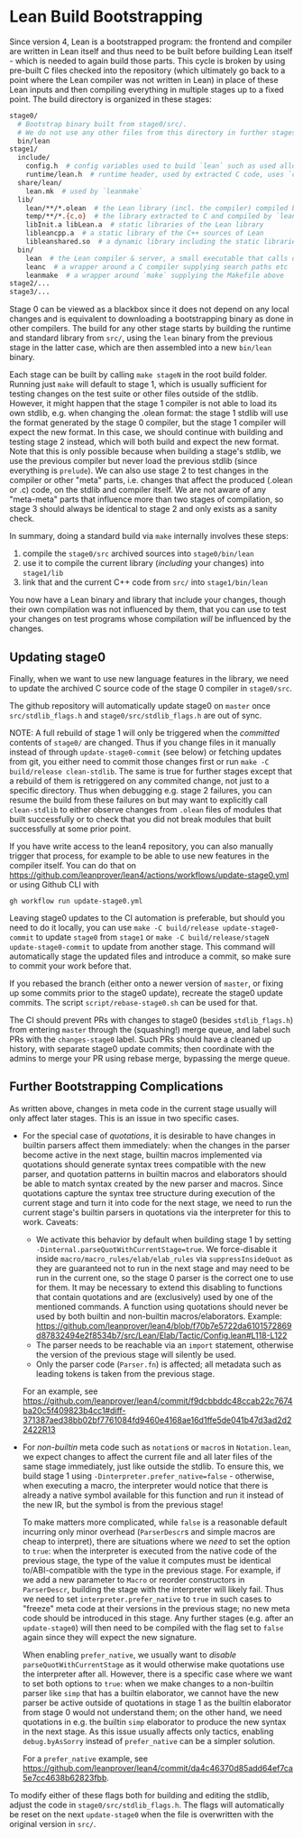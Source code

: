 # Lean Build Bootstrapping

Since version 4, Lean is a bootstrapped program: the
frontend and compiler are written in Lean itself and thus need to be built before
building Lean itself - which is needed to again build those parts. This cycle is
broken by using pre-built C files checked into the repository (which ultimately
go back to a point where the Lean compiler was not written in Lean) in place of
these Lean inputs and then compiling everything in multiple stages up to a fixed
point. The build directory is organized in these stages:

```bash
stage0/
  # Bootstrap binary built from stage0/src/.
  # We do not use any other files from this directory in further stages.
  bin/lean
stage1/
  include/
    config.h  # config variables used to build `lean` such as used allocator
    runtime/lean.h  # runtime header, used by extracted C code, uses `config.h`
  share/lean/
    lean.mk  # used by `leanmake`
  lib/
    lean/**/*.olean  # the Lean library (incl. the compiler) compiled by the previous stage's `lean`
    temp/**/*.{c,o}  # the library extracted to C and compiled by `leanc`
    libInit.a libLean.a  # static libraries of the Lean library
    libleancpp.a  # a static library of the C++ sources of Lean
    libleanshared.so  # a dynamic library including the static libraries above
  bin/
    lean  # the Lean compiler & server, a small executable that calls directly into libleanshared.so
    leanc  # a wrapper around a C compiler supplying search paths etc
    leanmake  # a wrapper around `make` supplying the Makefile above
stage2/...
stage3/...
```

Stage 0 can be viewed as a blackbox since it does not depend on any local
changes and is equivalent to downloading a bootstrapping binary as done in other
compilers. The build for any other stage starts by building the runtime and
standard library from `src/`, using the `lean` binary from the previous stage in
the latter case, which are then assembled into a new `bin/lean` binary.

Each stage can be built by calling `make stageN` in the root build folder.
Running just `make` will default to stage 1, which is usually sufficient for
testing changes on the test suite or other files outside of the stdlib. However,
it might happen that the stage 1 compiler is not able to load its own stdlib,
e.g. when changing the .olean format: the stage 1 stdlib will use the format
generated by the stage 0 compiler, but the stage 1 compiler will expect the new
format. In this case, we should continue with building and testing stage 2
instead, which will both build and expect the new format. Note that this is only
possible because when building a stage's stdlib, we use the previous compiler
but never load the previous stdlib (since everything is `prelude`). We can also
use stage 2 to test changes in the compiler or other "meta" parts, i.e. changes
that affect the produced (.olean or .c) code, on the stdlib and compiler itself.
We are not aware of any "meta-meta" parts that influence more than two stages of
compilation, so stage 3 should always be identical to stage 2 and only exists as
a sanity check.

In summary, doing a standard build via `make` internally involves these steps:

1. compile the `stage0/src` archived sources into `stage0/bin/lean`
1. use it to compile the current library (*including* your changes) into `stage1/lib`
1. link that and the current C++ code from `src/` into `stage1/bin/lean`

You now have a Lean binary and library that include your changes, though their
own compilation was not influenced by them, that you can use to test your
changes on test programs whose compilation *will* be influenced by the changes.

## Updating stage0

Finally, when we want to use new language features in the library, we need to
update the archived C source code of the stage 0 compiler in `stage0/src`.

The github repository will automatically update stage0 on `master` once
`src/stdlib_flags.h` and `stage0/src/stdlib_flags.h` are out of sync.

NOTE: A full rebuild of stage 1 will only be triggered when the *committed* contents of `stage0/` are changed.
Thus if you change files in it manually instead of through `update-stage0-commit` (see below) or fetching updates from git, you either need to commit those changes first or run `make -C build/release clean-stdlib`.
The same is true for further stages except that a rebuild of them is retriggered on any commited change, not just to a specific directory.
Thus when debugging e.g. stage 2 failures, you can resume the build from these failures on but may want to explicitly call `clean-stdlib` to either observe changes from `.olean` files of modules that built successfully or to check that you did not break modules that built successfully at some prior point.

If you have write access to the lean4 repository, you can also manually
trigger that process, for example to be able to use new features in the compiler itself.
You can do that on <https://github.com/leanprover/lean4/actions/workflows/update-stage0.yml>
or using Github CLI with
```
gh workflow run update-stage0.yml
```

Leaving stage0 updates to the CI automation is preferable, but should you need
to do it locally, you can use `make -C build/release update-stage0-commit` to
update `stage0` from `stage1` or `make -C build/release/stageN update-stage0-commit` to
update from another stage. This command will automatically stage the updated files
and introduce a commit, so make sure to commit your work before that.

If you rebased the branch (either onto a newer version of `master`, or fixing
up some commits prior to the stage0 update), recreate the stage0 update commits.
The script `script/rebase-stage0.sh` can be used for that.

The CI should prevent PRs with changes to stage0 (besides `stdlib_flags.h`)
from entering `master` through the (squashing!) merge queue, and label such PRs
with the `changes-stage0` label. Such PRs should have a cleaned up history,
with separate stage0 update commits; then coordinate with the admins to merge
your PR using rebase merge, bypassing the merge queue.


## Further Bootstrapping Complications

As written above, changes in meta code in the current stage usually will only
affect later stages. This is an issue in two specific cases.

* For the special case of *quotations*, it is desirable to have changes in builtin parsers affect them immediately: when the changes in the parser become active in the next stage, builtin macros implemented via quotations should generate syntax trees compatible with the new parser, and quotation patterns in builtin macros and elaborators should be able to match syntax created by the new parser and macros.
  Since quotations capture the syntax tree structure during execution of the current stage and turn it into code for the next stage, we need to run the current stage's builtin parsers in quotations via the interpreter for this to work.
  Caveats:
  * We activate this behavior by default when building stage 1 by setting `-Dinternal.parseQuotWithCurrentStage=true`.
    We force-disable it inside `macro/macro_rules/elab/elab_rules` via `suppressInsideQuot` as they are guaranteed not to run in the next stage and may need to be run in the current one, so the stage 0 parser is the correct one to use for them.
    It may be necessary to extend this disabling to functions that contain quotations and are (exclusively) used by one of the mentioned commands. A function using quotations should never be used by both builtin and non-builtin macros/elaborators. Example: https://github.com/leanprover/lean4/blob/f70b7e5722da6101572869d87832494e2f8534b7/src/Lean/Elab/Tactic/Config.lean#L118-L122
  * The parser needs to be reachable via an `import` statement, otherwise the version of the previous stage will silently be used.
  * Only the parser code (`Parser.fn`) is affected; all metadata such as leading tokens is taken from the previous stage.

  For an example, see https://github.com/leanprover/lean4/commit/f9dcbbddc48ccab22c7674ba20c5f409823b4cc1#diff-371387aed38bb02bf7761084fd9460e4168ae16d1ffe5de041b47d3ad2d22422R13

* For *non-builtin* meta code such as `notation`s or `macro`s in
  `Notation.lean`, we expect changes to affect the current file and all later
  files of the same stage immediately, just like outside the stdlib. To ensure
  this, we build stage 1 using `-Dinterpreter.prefer_native=false` -
  otherwise, when executing a macro, the interpreter would notice that there is
  already a native symbol available for this function and run it instead of the
  new IR, but the symbol is from the previous stage!

  To make matters more complicated, while `false` is a reasonable default
  incurring only minor overhead (`ParserDescr`s and simple macros are cheap to
  interpret), there are situations where we *need* to set the option to `true`:
  when the interpreter is executed from the native code of the previous stage,
  the type of the value it computes must be identical to/ABI-compatible with the
  type in the previous stage. For example, if we add a new parameter to `Macro`
  or reorder constructors in `ParserDescr`, building the stage with the
  interpreter will likely fail. Thus we need to set `interpreter.prefer_native`
  to `true` in such cases to "freeze" meta code at their versions in the
  previous stage; no new meta code should be introduced in this stage. Any
  further stages (e.g. after an `update-stage0`) will then need to be compiled
  with the flag set to `false` again since they will expect the new signature.

  When enabling `prefer_native`, we usually want to *disable* `parseQuotWithCurrentStage` as it would otherwise make quotations use the interpreter after all.
  However, there is a specific case where we want to set both options to `true`: when we make changes to a non-builtin parser like `simp` that has a builtin elaborator, we cannot have the new parser be active outside of quotations in stage 1 as the builtin elaborator from stage 0 would not understand them; on the other hand, we need quotations in e.g. the builtin `simp` elaborator to produce the new syntax in the next stage.
  As this issue usually affects only tactics, enabling `debug.byAsSorry` instead of `prefer_native` can be a simpler solution.

  For a `prefer_native` example, see https://github.com/leanprover/lean4/commit/da4c46370d85add64ef7ca5e7cc4638b62823fbb.

To modify either of these flags both for building and editing the stdlib, adjust
the code in `stage0/src/stdlib_flags.h`. The flags will automatically be reset
on the next `update-stage0` when the file is overwritten with the original
version in `src/`.
